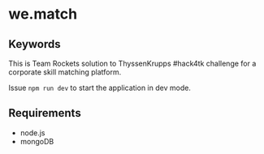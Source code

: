 we.match
=========================================

## Keywords

This is Team Rockets solution to ThyssenKrupps #hack4tk challenge for a 
corporate skill matching platform.

Issue `npm run dev` to start the application in dev mode.

## Requirements
* node.js
* mongoDB